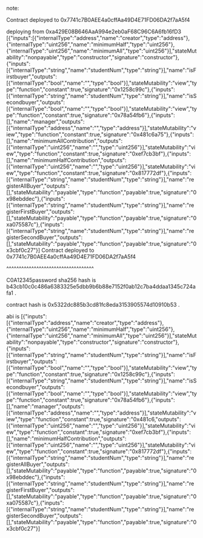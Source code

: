 note:

Contract deployed to 0x7741c7B0AEE4a0cffAa49D4E71FD06DA2f7aA5f4

deploying from 0xa429E08B646AaA994e2eb0aF68C96C6A6fb16fD3
[{"inputs":[{"internalType":"address","name":"creator","type":"address"},{"internalType":"uint256","name":"minimumHalf","type":"uint256"},{"internalType":"uint256","name":"minimumAll","type":"uint256"}],"stateMutability":"nonpayable","type":"constructor","signature":"constructor"},{"inputs":[{"internalType":"string","name":"studentNum","type":"string"}],"name":"isFirstbuyer","outputs":[{"internalType":"bool","name":"","type":"bool"}],"stateMutability":"view","type":"function","constant":true,"signature":"0x1258c99c"},{"inputs":[{"internalType":"string","name":"studentNum","type":"string"}],"name":"isSecondbuyer","outputs":[{"internalType":"bool","name":"","type":"bool"}],"stateMutability":"view","type":"function","constant":true,"signature":"0x78a54fb6"},{"inputs":[],"name":"manager","outputs":[{"internalType":"address","name":"","type":"address"}],"stateMutability":"view","type":"function","constant":true,"signature":"0x481c6a75"},{"inputs":[],"name":"minimumAllContribution","outputs":[{"internalType":"uint256","name":"","type":"uint256"}],"stateMutability":"view","type":"function","constant":true,"signature":"0xef7cb3bf"},{"inputs":[],"name":"minimumHalfContribution","outputs":[{"internalType":"uint256","name":"","type":"uint256"}],"stateMutability":"view","type":"function","constant":true,"signature":"0x817772df"},{"inputs":[{"internalType":"string","name":"studentNum","type":"string"}],"name":"registerAllBuyer","outputs":[],"stateMutability":"payable","type":"function","payable":true,"signature":"0x98ebddec"},{"inputs":[{"internalType":"string","name":"studentNum","type":"string"}],"name":"registerFirstBuyer","outputs":[],"stateMutability":"payable","type":"function","payable":true,"signature":"0xa075587c"},{"inputs":[{"internalType":"string","name":"studentNum","type":"string"}],"name":"registerSecondBuyer","outputs":[],"stateMutability":"payable","type":"function","payable":true,"signature":"0x3cbf0c27"}]
Contract deployed to 0x7741c7B0AEE4a0cffAa49D4E71FD06DA2f7aA5f4


^^^^^^^^^^^^^^^^^^^^^^^^^^^^^^^^^^^

C0A12345password sha256 hash is 
b43cb10c0c486a6383325e5dbb9b6b88e7152f0ab12c7ba4ddaa1345c724afa1 .

contract hash is 0x5322dc885b3cd81fc8eda3153905574d10910b53 .

abi is 
[{"inputs":[{"internalType":"address","name":"creator","type":"address"},{"internalType":"uint256","name":"minimumHalf","type":"uint256"},{"internalType":"uint256","name":"minimumAll","type":"uint256"}],"stateMutability":"nonpayable","type":"constructor","signature":"constructor"},{"inputs":[{"internalType":"string","name":"studentNum","type":"string"}],"name":"isFirstbuyer","outputs":[{"internalType":"bool","name":"","type":"bool"}],"stateMutability":"view","type":"function","constant":true,"signature":"0x1258c99c"},{"inputs":[{"internalType":"string","name":"studentNum","type":"string"}],"name":"isSecondbuyer","outputs":[{"internalType":"bool","name":"","type":"bool"}],"stateMutability":"view","type":"function","constant":true,"signature":"0x78a54fb6"},{"inputs":[],"name":"manager","outputs":[{"internalType":"address","name":"","type":"address"}],"stateMutability":"view","type":"function","constant":true,"signature":"0x481c6,"outputs":[{"internalType":"uint256","name":"","type":"uint256"}],"stateMutability":"view","type":"function","constant":true,"signature":"0xef7cb3bf"},{"inputs":[],"name":"minimumHalfContribution","outputs":[{"internalType":"uint256","name":"","type":"uint256"}],"stateMutability":"view","type":"function","constant":true,"signature":"0x817772df"},{"inputs":[{"internalType":"string","name":"studentNum","type":"string"}],"name":"registerAllBuyer","outputs":[],"stateMutability":"payable","type":"function","payable":true,"signature":"0x98ebddec"},{"inputs":[{"internalType":"string","name":"studentNum","type":"string"}],"name":"registerFirstBuyer","outputs":[],"stateMutability":"payable","type":"function","payable":true,"signature":"0xa075587c"},{"inputs":[{"internalType":"string","name":"studentNum","type":"string"}],"name":"registerSecondBuyer","outputs":[],"stateMutability":"payable","type":"function","payable":true,"signature":"0x3cbf0c27"}]